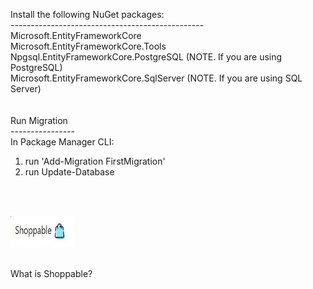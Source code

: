 ﻿Install the following NuGet packages: <br/>
------------------------------------------------ <br/>
Microsoft.EntityFrameworkCore <br/>
Microsoft.EntityFrameworkCore.Tools <br/>
Npgsql.EntityFrameworkCore.PostgreSQL (NOTE. If you are using PostgreSQL) <br/>
Microsoft.EntityFrameworkCore.SqlServer (NOTE. If you are using SQL Server) <br/>
<br/><br/>
Run Migration<br/>
----------------<br/>
In Package Manager CLI: 
1. run 'Add-Migration FirstMigration' <br/>
2. run Update-Database <br/>

<br/><br/>
<div class="text-center">
	<img src="/DotNet_Shoppable/wwwroot/shoppable-logo.jpg" width="100" height="50"/>
</div><br/>

What is Shoppable?<br/>

